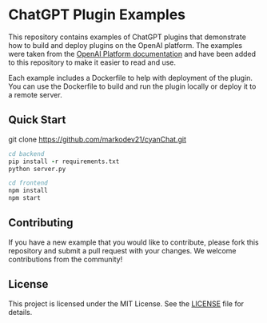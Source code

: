 # ChatGPT Plugin Examples
This repository contains examples of ChatGPT plugins that demonstrate how to build and deploy plugins on the OpenAI platform. The examples were taken from the [OpenAI Platform documentation](https://platform.openai.com/docs/plugins/examples) and have been added to this repository to make it easier to read and use.

Each example includes a Dockerfile to help with deployment of the plugin. You can use the Dockerfile to build and run the plugin locally or deploy it to a remote server.

## Quick Start
git clone https://github.com/markodev21/cyanChat.git

``` for backend
cd backend
pip install -r requirements.txt
python server.py
```
``` for frontend
cd frontend
npm install
npm start
```

## Contributing
If you have a new example that you would like to contribute, please fork this repository and submit a pull request with your changes. We welcome contributions from the community!

## License
This project is licensed under the MIT License. See the [LICENSE](LICENSE) file for details.
